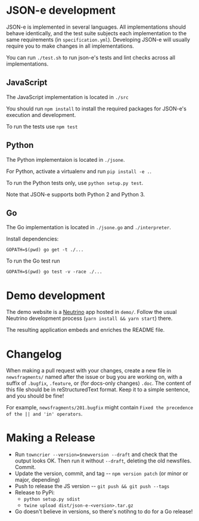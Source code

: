 # JSON-e development

JSON-e is implemented in several languages. All implementations should behave
identically, and the test suite subjects each implementation to the same
requirements (in `specification.yml`). Developing JSON-e will usually require
you to make changes in all implementations.

You can run `./test.sh` to run json-e's tests and lint checks across all
implementations.

## JavaScript

The JavaScript implementation is located in `./src`

You should run `npm install` to install the required packages for JSON-e's
execution and development.

To run the tests use `npm test`

## Python

The Python implementaion is located in `./jsone`.

For Python, activate a virtualenv and run `pip install -e .`.

To run the Python tests only, use `python setup.py test`.

Note that JSON-e supports both Python 2 and Python 3.

## Go

The Go implementation is located in `./jsone.go` and `./interpreter`.

Install dependencies:
```
GOPATH=$(pwd) go get -t ./...
```

To run the Go test run
```
GOPATH=$(pwd) go test -v -race ./...
```

# Demo development

The demo website is a [Neutrino](https://neutrino.js.org/) app hosted in
`demo/`.  Follow the usual Neutrino development process (`yarn install && yarn
start`) there.

The resulting application embeds and enriches the README file.

# Changelog

When making a pull request with your changes, create a new file in
`newsfragments/` named after the issue or bug you are working on, with a suffix
of `.bugfix`, `.feature`, or (for docs-only changes) `.doc`.  The content of
this file should be in reStructuredText format. Keep it to a simple sentence,
and you should be fine!

For example, `newsfragments/201.bugfix` might contain `Fixed the precedence of
the || and 'in' operators`.

# Making a Release

* Run `towncrier --version=$newversion --draft` and check that the output looks OK.  Then run it without `--draft`, deleting the old newsfiles.  Commit.
* Update the version, commit, and tag -- `npm version patch` (or minor or major, depending)
* Push to release the JS version -- `git push && git push --tags`
* Release to PyPi:
  * `python setup.py sdist`
  * `twine upload dist/json-e-<version>.tar.gz`
* Go doesn't believe in versions, so there's notihng to do for a Go release!
